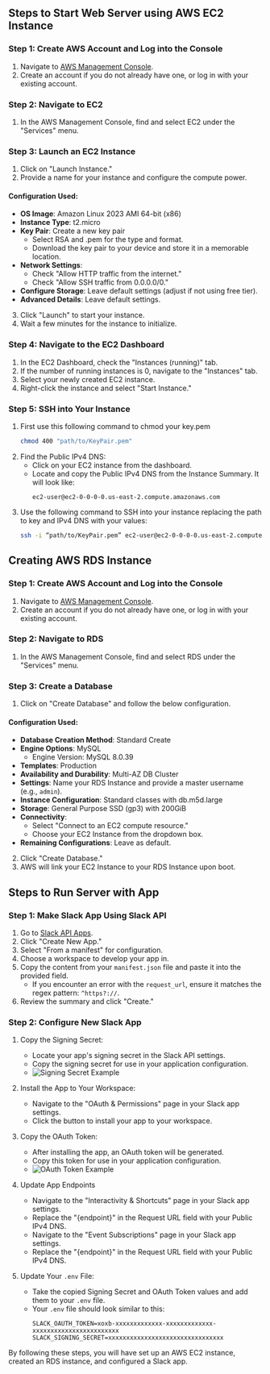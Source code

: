 ## Steps to Start Web Server using AWS EC2 Instance

### Step 1: Create AWS Account and Log into the Console
1. Navigate to [AWS Management Console](https://aws.amazon.com/console/).
2. Create an account if you do not already have one, or log in with your existing account.

### Step 2: Navigate to EC2
1. In the AWS Management Console, find and select EC2 under the "Services" menu.

### Step 3: Launch an EC2 Instance
1. Click on "Launch Instance."
2. Provide a name for your instance and configure the compute power.

#### Configuration Used:
- **OS Image**: Amazon Linux 2023 AMI 64-bit (x86)
- **Instance Type**: t2.micro
- **Key Pair**: Create a new key pair
  - Select RSA and .pem for the type and format.
  - Download the key pair to your device and store it in a memorable location.
- **Network Settings**:
  - Check "Allow HTTP traffic from the internet."
  - Check "Allow SSH traffic from 0.0.0.0/0."
- **Configure Storage**: Leave default settings (adjust if not using free tier).
- **Advanced Details**: Leave default settings.

3. Click "Launch" to start your instance.
4. Wait a few minutes for the instance to initialize.

### Step 4: Navigate to the EC2 Dashboard
1. In the EC2 Dashboard, check the "Instances (running)" tab.
2. If the number of running instances is 0, navigate to the "Instances" tab.
3. Select your newly created EC2 instance.
4. Right-click the instance and select "Start Instance."

### Step 5: SSH into Your Instance
1. First use this following command to chmod your key.pem
   ```sh
   chmod 400 "path/to/KeyPair.pem"
   ```
2. Find the Public IPv4 DNS:
   - Click on your EC2 instance from the dashboard.
   - Locate and copy the Public IPv4 DNS from the Instance Summary. It will look like:
     ```
     ec2-user@ec2-0-0-0-0.us-east-2.compute.amazonaws.com
     ```
3. Use the following command to SSH into your instance replacing the path to key and IPv4 DNS with your values:
   ```sh
   ssh -i “path/to/KeyPair.pem” ec2-user@ec2-0-0-0-0.us-east-2.compute.amazonaws.com
   ```

## Creating AWS RDS Instance

### Step 1: Create AWS Account and Log into the Console
1. Navigate to [AWS Management Console](https://aws.amazon.com/console/).
2. Create an account if you do not already have one, or log in with your existing account.

### Step 2: Navigate to RDS
1. In the AWS Management Console, find and select RDS under the "Services" menu.

### Step 3: Create a Database
1. Click on "Create Database" and follow the below configuration.

#### Configuration Used:
- **Database Creation Method**: Standard Create
- **Engine Options**: MySQL
  - Engine Version: MySQL 8.0.39
- **Templates**: Production
- **Availability and Durability**: Multi-AZ DB Cluster
- **Settings**: Name your RDS Instance and provide a master username (e.g., `admin`).
- **Instance Configuration**: Standard classes with db.m5d.large
- **Storage**: General Purpose SSD (gp3) with 200GiB
- **Connectivity**:
  - Select "Connect to an EC2 compute resource."
  - Choose your EC2 Instance from the dropdown box.
- **Remaining Configurations**: Leave as default.

2. Click "Create Database."
3. AWS will link your EC2 Instance to your RDS Instance upon boot.

## Steps to Run Server with App

### Step 1: Make Slack App Using Slack API
1. Go to [Slack API Apps](https://api.slack.com/apps).
2. Click "Create New App."
3. Select "From a manifest" for configuration.
4. Choose a workspace to develop your app in.
5. Copy the content from your `manifest.json` file and paste it into the provided field.
   - If you encounter an error with the `request_url`, ensure it matches the regex pattern: `^https?://`.
6. Review the summary and click "Create."

### Step 2: Configure New Slack App

1. Copy the Signing Secret:
   - Locate your app's signing secret in the Slack API settings.
   - Copy the signing secret for use in your application configuration.
   - ![Signing Secret Example](https://github.com/user-attachments/assets/749a6d31-7f3d-4c22-877c-4b0d749f64f1)

2. Install the App to Your Workspace:
   - Navigate to the "OAuth & Permissions" page in your Slack app settings.
   - Click the button to install your app to your workspace.

3. Copy the OAuth Token:
   - After installing the app, an OAuth token will be generated.
   - Copy this token for use in your application configuration.
   - ![OAuth Token Example](https://github.com/user-attachments/assets/fc36c736-77a5-45c9-954a-fe4344d5f8e9)

4. Update App Endpoints
   - Navigate to the "Interactivity & Shortcuts" page in your Slack app settings.
   - Replace the "{endpoint}" in the Request URL field with your Public IPv4 DNS.
   - Navigate to the "Event Subscriptions" page in your Slack app settings.
   - Replace the "{endpoint}" in the Request URL field with your Public IPv4 DNS.

6. Update Your `.env` File:
   - Take the copied Signing Secret and OAuth Token values and add them to your `.env` file.
   - Your `.env` file should look similar to this:
     ```env
     SLACK_OAUTH_TOKEN=xoxb-xxxxxxxxxxxxx-xxxxxxxxxxxxx-xxxxxxxxxxxxxxxxxxxxxxxx
     SLACK_SIGNING_SECRET=xxxxxxxxxxxxxxxxxxxxxxxxxxxxxxxx
     ```

     
By following these steps, you will have set up an AWS EC2 instance, created an RDS instance, and configured a Slack app.
